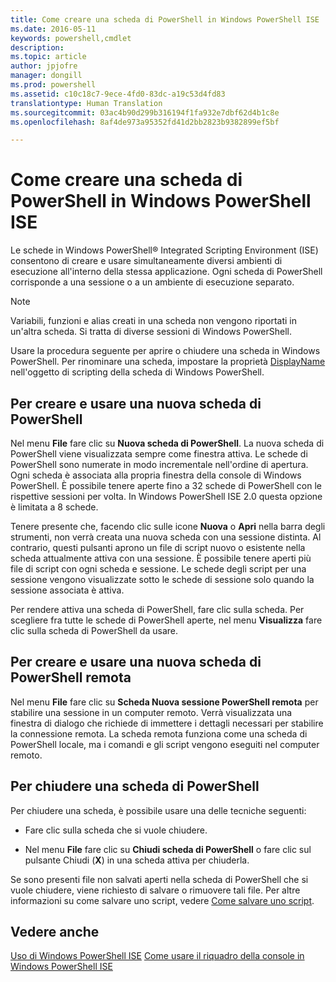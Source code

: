 ```yaml
---
title: Come creare una scheda di PowerShell in Windows PowerShell ISE
ms.date: 2016-05-11
keywords: powershell,cmdlet
description: 
ms.topic: article
author: jpjofre
manager: dongill
ms.prod: powershell
ms.assetid: c10c18c7-9ece-4fd0-83dc-a19c53d4fd83
translationtype: Human Translation
ms.sourcegitcommit: 03ac4b90d299b316194f1fa932e7dbf62d4b1c8e
ms.openlocfilehash: 8af4de973a95352fd41d2bb2823b9382899ef5bf

---
```


# Come creare una scheda di PowerShell in Windows PowerShell ISE
Le schede in Windows PowerShell® Integrated Scripting Environment (ISE) consentono di creare e usare simultaneamente diversi ambienti di esecuzione all'interno della stessa applicazione. Ogni scheda di PowerShell corrisponde a una sessione o a un ambiente di esecuzione separato.

> [!NOTE]
> Variabili, funzioni e alias creati in una scheda non vengono riportati in un'altra scheda. Si tratta di diverse sessioni di Windows PowerShell.

Usare la procedura seguente per aprire o chiudere una scheda in Windows PowerShell. Per rinominare una scheda, impostare la proprietà [DisplayName](https://technet.microsoft.com/en-us/library/a9b58556-951b-4f48-b3ae-b351b7564360#Displayname) nell'oggetto di scripting della scheda di Windows PowerShell.

## Per creare e usare una nuova scheda di PowerShell
Nel menu **File** fare clic su **Nuova scheda di PowerShell**. La nuova scheda di PowerShell viene visualizzata sempre come finestra attiva. Le schede di PowerShell sono numerate in modo incrementale nell'ordine di apertura. Ogni scheda è associata alla propria finestra della console di Windows PowerShell. È possibile tenere aperte fino a 32 schede di PowerShell con le rispettive sessioni per volta. In Windows PowerShell ISE 2.0 questa opzione è limitata a 8 schede.

Tenere presente che, facendo clic sulle icone **Nuova** o **Apri** nella barra degli strumenti, non verrà creata una nuova scheda con una sessione distinta.  Al contrario, questi pulsanti aprono un file di script nuovo o esistente nella scheda attualmente attiva con una sessione. È possibile tenere aperti più file di script con ogni scheda e sessione. Le schede degli script per una sessione vengono visualizzate sotto le schede di sessione solo quando la sessione associata è attiva.

Per rendere attiva una scheda di PowerShell, fare clic sulla scheda. Per scegliere fra tutte le schede di PowerShell aperte, nel menu **Visualizza** fare clic sulla scheda di PowerShell da usare.

## Per creare e usare una nuova scheda di PowerShell remota
Nel menu **File** fare clic su **Scheda Nuova sessione PowerShell remota** per stabilire una sessione in un computer remoto. Verrà visualizzata una finestra di dialogo che richiede di immettere i dettagli necessari per stabilire la connessione remota. La scheda remota funziona come una scheda di PowerShell locale, ma i comandi e gli script vengono eseguiti nel computer remoto.

## Per chiudere una scheda di PowerShell
Per chiudere una scheda, è possibile usare una delle tecniche seguenti:

-   Fare clic sulla scheda che si vuole chiudere.

-   Nel menu **File** fare clic su **Chiudi scheda di PowerShell** o fare clic sul pulsante Chiudi (**X**) in una scheda attiva per chiuderla.

Se sono presenti file non salvati aperti nella scheda di PowerShell che si vuole chiudere, viene richiesto di salvare o rimuovere tali file. Per altre informazioni su come salvare uno script, vedere [Come salvare uno script](https://technet.microsoft.com/en-us/library/162f594d-efd3-4234-9960-45e56e6eadc8).

## Vedere anche
[Uso di Windows PowerShell ISE](Using-the-Windows-PowerShell-ISE.md)
[Come usare il riquadro della console in Windows PowerShell ISE](How-to-Use-the-Console-Pane-in-the-Windows-PowerShell-ISE.md)




<!--HONumber=Jun16_HO4-->


